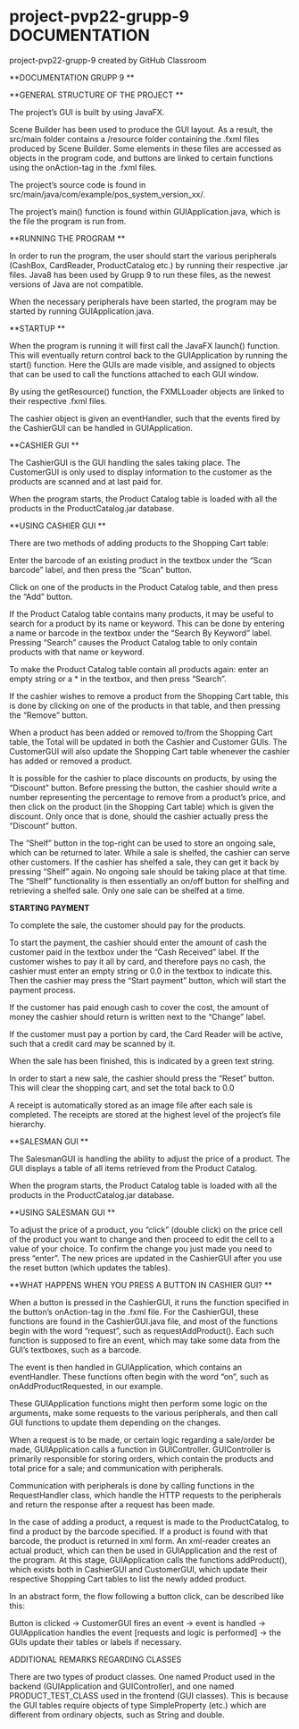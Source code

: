 # project-pvp22-grupp-9 DOCUMENTATION
project-pvp22-grupp-9 created by GitHub Classroom

**DOCUMENTATION GRUPP 9 **

 

**GENERAL STRUCTURE OF THE PROJECT **

The project’s GUI is built by using JavaFX. 

Scene Builder has been used to produce the GUI layout. As a result, the src/main folder contains a /resource folder containing the .fxml files produced by Scene Builder. Some elements in these files are accessed as objects in the program code, and buttons are linked to certain functions using the onAction-tag in the .fxml files. 

The project’s source code is found in src/main/java/com/example/pos_system_version_xx/. 

The project’s main() function is found within GUIApplication.java, which is the file the program is run from. 

 

**RUNNING THE PROGRAM **

In order to run the program, the user should start the various peripherals (CashBox, CardReader, ProductCatalog etc.) by running their respective .jar files. Java8 has been used by Grupp 9 to run these files, as the newest versions of Java are not compatible. 

When the necessary peripherals have been started, the program may be started by running GUIApplication.java. 

 

**STARTUP **

When the program is running it will first call the JavaFX launch() function. This will eventually return control back to the GUIApplication by running the start() function. Here the GUIs are made visible, and assigned to objects that can be used to call the functions attached to each GUI window. 

By using the getResource() function, the FXMLLoader objects are linked to their respective .fxml files. 

The cashier object is given an eventHandler, such that the events fired by the CashierGUI can be handled in GUIApplication. 

 

**CASHIER GUI **

The CashierGUI is the GUI handling the sales taking place. The CustomerGUI is only used to display information to the customer as the products are scanned and at last paid for. 

When the program starts, the Product Catalog table is loaded with all the products in the ProductCatalog.jar database. 

 

**USING CASHIER GUI **

There are two methods of adding products to the Shopping Cart table: 

Enter the barcode of an existing product in the textbox under the “Scan barcode” label, and then press the “Scan” button. 

Click on one of the products in the Product Catalog table, and then press the “Add” button. 

If the Product Catalog table contains many products, it may be useful to search for a product by its name or keyword. This can be done by entering a name or barcode in the textbox under the “Search By Keyword” label. Pressing “Search” causes the Product Catalog table to only contain products with that name or keyword. 

To make the Product Catalog table contain all products again: enter an empty string or a * in the textbox, and then press “Search”. 

If the cashier wishes to remove a product from the Shopping Cart table, this is done by clicking on one of the products in that table, and then pressing the “Remove” button. 

When a product has been added or removed to/from the Shopping Cart table, the Total will be updated in both the Cashier and Customer GUIs. The CustomerGUI will also update the Shopping Cart table whenever the cashier has added or removed a product. 

It is possible for the cashier to place discounts on products, by using the “Discount” button. Before pressing the button, the cashier should write a number representing the percentage to remove from a product’s price, and then click on the product (in the Shopping Cart table) which is given the discount. Only once that is done, should the cashier actually press the “Discount” button. 

The “Shelf” button in the top-right can be used to store an ongoing sale, which can be returned to later. While a sale is shelfed, the cashier can serve other customers. If the cashier has shelfed a sale, they can get it back by pressing “Shelf” again. No ongoing sale should be taking place at that time. The “Shelf” functionality is then essentially an on/off button for shelfing and retrieving a shelfed sale. Only one sale can be shelfed at a time. 

 

**STARTING PAYMENT** 

To complete the sale, the customer should pay for the products. 

To start the payment, the cashier should enter the amount of cash the customer paid in the textbox under the “Cash Received” label. If the customer wishes to pay it all by card, and therefore pays no cash, the cashier must enter an empty string or 0.0 in the textbox to indicate this. Then the cashier may press the “Start payment” button, which will start the payment process. 

If the customer has paid enough cash to cover the cost, the amount of money the cashier should return is written next to the “Change” label. 

If the customer must pay a portion by card, the Card Reader will be active, such that a credit card may be scanned by it. 

When the sale has been finished, this is indicated by a green text string. 

In order to start a new sale, the cashier should press the “Reset” button. This will clear the shopping cart, and set the total back to 0.0 

A receipt is automatically stored as an image file after each sale is completed. The receipts are stored at the highest level of the project’s file hierarchy. 

 

**SALESMAN GUI **

The SalesmanGUI is handling the ability to adjust the price of a product. The GUI displays a table of all items retrieved from the Product Catalog. 

 

When the program starts, the Product Catalog table is loaded with all the products in the ProductCatalog.jar database. 

 

**USING SALESMAN GUI **

To adjust the price of a product, you “click” (double click) on the price cell of the product you want to change and then proceed to edit the cell to a value of your choice. To confirm the change you just made you need to press “enter”. The new prices are updated in the CashierGUI after you use the reset button (which updates the tables). 

 

**WHAT HAPPENS WHEN YOU PRESS A BUTTON IN CASHIER GUI? **

When a button is pressed in the CashierGUI, it runs the function specified in the button’s onAction-tag in the .fxml file. For the CashierGUI, these functions are found in the CashierGUI.java file, and most of the functions begin with the word “request”, such as requestAddProduct(). Each such function is supposed to fire an event, which may take some data from the GUI’s textboxes, such as a barcode. 

The event is then handled in GUIApplication, which contains an eventHandler. These functions often begin with the word “on”, such as onAddProductRequested, in our example. 

These GUIApplication functions might then perform some logic on the arguments, make some requests to the various peripherals, and then call GUI functions to update them depending on the changes. 

When a request is to be made, or certain logic regarding a sale/order be made, GUIApplication calls a function in GUIController. GUIController is primarily responsible for storing orders, which contain the products and total price for a sale; and communication with peripherals. 

Communication with peripherals is done by calling functions in the RequestHandler class, which handle the HTTP requests to the peripherals and return the response after a request has been made. 

In the case of adding a product, a request is made to the ProductCatalog, to find a product by the barcode specified. If a product is found with that barcode, the product is returned in xml form. An xml-reader creates an actual product, which can then be used in GUIApplication and the rest of the program. At this stage, GUIApplication calls the functions addProduct(), which exists both in CashierGUI and CustomerGUI, which update their respective Shopping Cart tables to list the newly added product. 

In an abstract form, the flow following a button click, can be described like this: 

Button is clicked -> CustomerGUI fires an event -> event is handled -> GUIApplication handles the event [requests and logic is performed] -> the GUIs update their tables or labels if necessary. 
 

 
ADDITIONAL REMARKS REGARDING CLASSES 

There are two types of product classes. One named Product used in the backend (GUIApplication and GUIController), and one named PRODUCT_TEST_CLASS used in the frontend (GUI classes). This is because the GUI tables require objects of type Simple<something>Property (etc.) which are different from ordinary <something> objects, such as String and double.  

 
